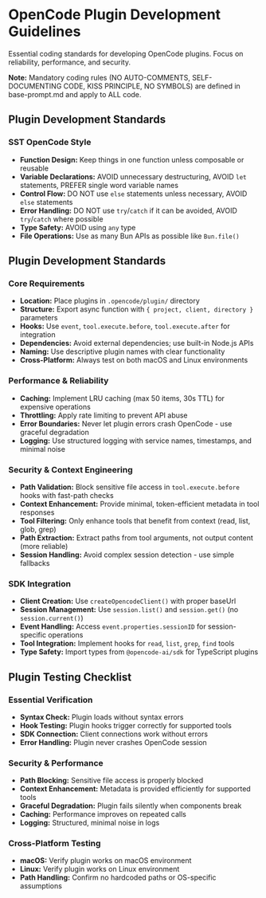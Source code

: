 # OpenCode Plugin Development Guidelines

Essential coding standards for developing OpenCode plugins. Focus on reliability, performance, and security.

**Note:** Mandatory coding rules (NO AUTO-COMMENTS, SELF-DOCUMENTING CODE, KISS PRINCIPLE, NO SYMBOLS) are defined in base-prompt.md and apply to ALL code.

## Plugin Development Standards

### SST OpenCode Style

- **Function Design:** Keep things in one function unless composable or reusable
- **Variable Declarations:** AVOID unnecessary destructuring, AVOID `let` statements, PREFER single word variable names
- **Control Flow:** DO NOT use `else` statements unless necessary, AVOID `else` statements
- **Error Handling:** DO NOT use `try`/`catch` if it can be avoided, AVOID `try`/`catch` where possible
- **Type Safety:** AVOID using `any` type
- **File Operations:** Use as many Bun APIs as possible like `Bun.file()`

## Plugin Development Standards

### Core Requirements

- **Location:** Place plugins in `.opencode/plugin/` directory
- **Structure:** Export async function with `{ project, client, directory }` parameters
- **Hooks:** Use `event`, `tool.execute.before`, `tool.execute.after` for integration
- **Dependencies:** Avoid external dependencies; use built-in Node.js APIs
- **Naming:** Use descriptive plugin names with clear functionality
- **Cross-Platform:** Always test on both macOS and Linux environments

### Performance & Reliability

- **Caching:** Implement LRU caching (max 50 items, 30s TTL) for expensive operations
- **Throttling:** Apply rate limiting to prevent API abuse
- **Error Boundaries:** Never let plugin errors crash OpenCode - use graceful degradation
- **Logging:** Use structured logging with service names, timestamps, and minimal noise

### Security & Context Engineering

- **Path Validation:** Block sensitive file access in `tool.execute.before` hooks with fast-path checks
- **Context Enhancement:** Provide minimal, token-efficient metadata in tool responses
- **Tool Filtering:** Only enhance tools that benefit from context (read, list, glob, grep)
- **Path Extraction:** Extract paths from tool arguments, not output content (more reliable)
- **Session Handling:** Avoid complex session detection - use simple fallbacks

### SDK Integration

- **Client Creation:** Use `createOpencodeClient()` with proper baseUrl
- **Session Management:** Use `session.list()` and `session.get()` (no `session.current()`)
- **Event Handling:** Access `event.properties.sessionID` for session-specific operations
- **Tool Integration:** Implement hooks for `read`, `list`, `grep`, `find` tools
- **Type Safety:** Import types from `@opencode-ai/sdk` for TypeScript plugins

## Plugin Testing Checklist

### Essential Verification

- **Syntax Check:** Plugin loads without syntax errors
- **Hook Testing:** Plugin hooks trigger correctly for supported tools
- **SDK Connection:** Client connections work without errors
- **Error Handling:** Plugin never crashes OpenCode session

### Security & Performance

- **Path Blocking:** Sensitive file access is properly blocked
- **Context Enhancement:** Metadata is provided efficiently for supported tools
- **Graceful Degradation:** Plugin fails silently when components break
- **Caching:** Performance improves on repeated calls
- **Logging:** Structured, minimal noise in logs

### Cross-Platform Testing

- **macOS:** Verify plugin works on macOS environment
- **Linux:** Verify plugin works on Linux environment
- **Path Handling:** Confirm no hardcoded paths or OS-specific assumptions
